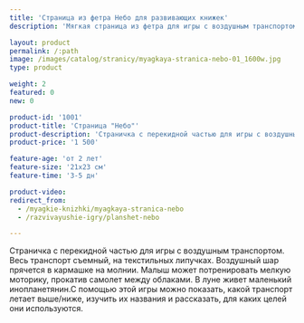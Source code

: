 ```yaml
---
title: 'Страница из фетра Небо для развивающих книжек'
description: 'Мягкая страница из фетра для игры с воздушным транспортом на липучках. С помощью этой игры можно показать, какой транспорт летает выше/ниже и изучить их названия'

layout: product
permalink: /:path
image: /images/catalog/stranicy/myagkaya-stranica-nebo-01_1600w.jpg
type: product

weight: 2
featured: 0
new: 0

product-id: '1001'
product-title: 'Страница "Небо"'
product-description: 'Страничка с перекидной частью для игры с воздушным транспортом. Весь транспорт съемный, на текстильных липучках. Воздушный шар прячется в кармашке на молнии. Малыш может потренировать мелкую моторику, прокатив самолет между облаками. В луне живет маленький инопланетянин.С помощью этой игры можно показать, какой транспорт летает выше/ниже, изучить их названия и рассказать, для каких целей они используются.'
product-price: '1 500'

feature-age: 'от 2 лет'
feature-size: '21х23 см'
feature-time: '3-5 дн'

product-video: 
redirect_from:
  - /myagkie-knizhki/myagkaya-stranica-nebo
  - /razvivayushie-igry/planshet-nebo

---
```

Страничка с перекидной частью для игры с воздушным транспортом. Весь транспорт съемный, на текстильных липучках. Воздушный шар прячется в кармашке на молнии. Малыш может потренировать мелкую моторику, прокатив самолет между облаками. В луне живет маленький инопланетянин.С помощью этой игры можно показать, какой транспорт летает выше/ниже, изучить их названия и рассказать, для каких целей они используются.